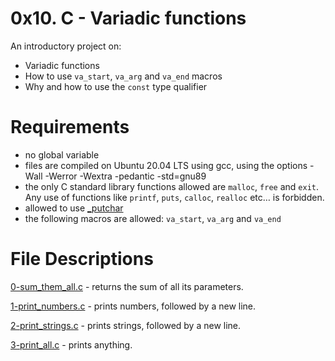 # 0x10. C - Variadic functions
An introductory project on:

- Variadic functions
- How to use `va_start`, `va_arg` and `va_end` macros
- Why and how to use the `const` type qualifier

# Requirements
- no global variable
- files are compiled on Ubuntu 20.04 LTS using gcc, using the options -Wall -Werror -Wextra -pedantic -std=gnu89
- the only C standard library functions allowed are `malloc`, `free` and `exit`. Any use of functions like `printf`, `puts`, `calloc`, `realloc` etc… is forbidden.
- allowed to use [\_putchar](https://github.com/holbertonschool/_putchar.c/blob/master/_putchar.c)
- the following macros are allowed: `va_start`, `va_arg` and `va_end`

# File Descriptions
[0-sum_them_all.c](./0-sum_them_all.c) - returns the sum of all its parameters.

[1-print_numbers.c](./1-print_numbers.c) - prints numbers, followed by a new line.

[2-print_strings.c](./2-print_strings.c) - prints strings, followed by a new line.

[3-print_all.c](./3-print_all.c) -  prints anything.
